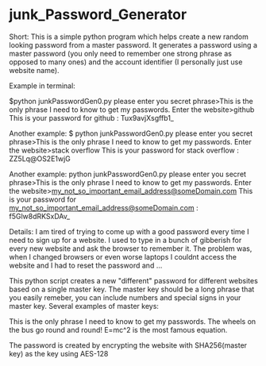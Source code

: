 # junk_Password_Generator
Short:
This is a simple python program which helps create a new random looking password from a master password.
It generates a password using a master password (you only need to remember one strong phrase as opposed to many ones) and 
the account identifier (I personally just use website name). 

Example in terminal:

$python junkPasswordGen0.py 
please enter you secret phrase>This is the only phrase I need to know to get my passwords.
Enter the website>github
This is your password for  github :
Tux9avjXsgffb1_

Another example:
$ python junkPasswordGen0.py 
please enter you secret phrase>This is the only phrase I need to know to get my passwords.
Enter the website>stack overflow
This is your password for  stack overflow :
ZZ5Lq@OS2E1wjG

Another example:
python junkPasswordGen0.py
please enter you secret phrase>This is the only phrase I need to know to get my passwords.
Enter the website>my_not_so_important_email_address@someDomain.com
This is your password for  my_not_so_important_email_address@someDomain.com :
f5Glw8dRKSxDAv_


Details:
I am tired of trying to come up with a good password every time I need to sign up for a website.
I used to type in a bunch of gibberish for every new website and ask the browser to remember it. 
The problem was, when I changed browsers or even worse laptops I couldnt access the website and I had to reset the password and ...

This python script creates a new "different" password for different websites based on a single master key.
The master key should be a long phrase that you easily remeber, you can include numbers and special signs in your master key.
Several examples of master keys:

This is the only phrase I need to know to get my passwords.
The wheels on the bus go round and round!
E=mc^2 is the most famous equation.


The password is created by encrypting the website with SHA256(master key) as the key using AES-128

